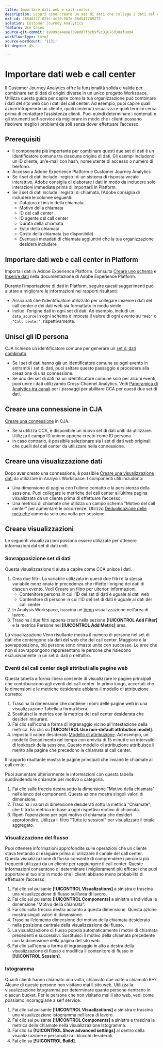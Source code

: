 ```yaml
---
title: Importare dati web e call center
description: Scopri come creare un set di dati che collega i dati del call center e del sito web.
exl-id: 48546227-029c-4cf9-9b7e-66d547769270
solution: Customer Journey Analytics
feature: Use Cases
source-git-commit: a9009c44a8e739add7fbcb9f9c31676d38af0094
workflow-type: tm+mt
source-wordcount: '1131'
ht-degree: 4%

---
```


# Importare dati web e call center

Il Customer Journey Analytics offre la funzionalità solida e valida per combinare set di dati di origini diverse in un unico progetto Workspace. Utilizza questa guida per capire come la tua organizzazione può combinare i dati del sito web con i dati del call center. Ad esempio, puoi capire quali azioni intraprende un cliente, quali contenuti visualizza e quali termini cerca prima di contattare l’assistenza clienti. Puoi quindi determinare i contenuti e gli strumenti self-service da migliorare in modo che i clienti possano risolvere meglio i problemi da soli senza dover effettuare l’accesso.

## Prerequisiti

* Il componente più importante per combinare questi due set di dati è un identificatore comune tra ciascuna origine di dati. Gli esempi includono un ID cliente, un&#39;e-mail con hash, nome utente di accesso o numero di telefono.
* Accesso a Adobe Experience Platform e Customer Journey Analytics
* Se il set di dati include i registri di un sistema di risposta vocale interattivo, Adobe consiglia di elaborare i dati in modo da includere solo interazioni immediate prima di importarli in Platform.
* Se il set di dati include i registri di chiamata, l’Adobe consiglia di includere le colonne seguenti:
   * Data/ora di inizio della chiamata
   * Motivo della chiamata
   * ID del call center
   * ID agente del call center
   * Durata della chiamata
   * Esito della chiamata
   * Costo della chiamata (se disponibile)
   * Eventuali metadati di chiamata aggiuntivi che la tua organizzazione desidera includere

## Importare dati web e call center in Platform

Importa i dati in Adobe Experience Platform. Consulta [Creare uno schema](https://experienceleague.adobe.com/docs/experience-platform/xdm/tutorials/create-schema-ui.html?lang=it) e [Inserire dati](https://experienceleague.adobe.com/docs/experience-platform/ingestion/home.html?lang=it) nella documentazione di Adobe Experience Platform.

Durante l’importazione di dati in Platform, seguire questi suggerimenti può aiutare a migliorare le informazioni nei rapporti risultanti:

* Assicurati che l&#39;identificatore utilizzato per collegare insieme i dati del call center e dei dati web sia formattato in modo simile.
* Includi l’origine dati in ogni set di dati. Ad esempio, includi un `data_source` in ogni schema e imposta il valore di ogni evento su `"Web"` o `"Call center"`, rispettivamente. <!--mapper-->

## Unisci gli ID persona

CJA richiede un identificatore comune per generare un [set di dati combinato](/help/connections/combined-dataset.md).

* Se i set di dati hanno già un identificatore comune su ogni evento in entrambi i set di dati, puoi saltare questo passaggio e procedere alla creazione di una connessione.
* Se uno dei set di dati ha un identificatore comune solo per alcuni eventi, puoi unire i dati utilizzando Cross-Channel Analytics. Vedi [Panoramica di Analytics tra canali](/help/cca/overview.md) per i passaggi per abilitare CCA per questi due set di dati.

## Creare una connessione in CJA

[Creare una connessione](/help/connections/create-connection.md) in CJA.

* Se si utilizza CCA, è disponibile un nuovo set di dati uniti da utilizzare. Utilizza il campo ID unione appena creato come ID persona.
* In caso contrario, è possibile selezionare sia i set di dati web originali che quelli del call center da utilizzare nella connessione.

## Creare una visualizzazione dati

Dopo aver creato una connessione, è possibile [Creare una visualizzazione dati](/help/data-views/create-dataview.md) da utilizzare in Analysis Workspace. I componenti utili includono:

* Una dimensione di pagina con l’ultimo contatto e la persistenza della sessione. Puoi collegare le metriche del call center all’ultima pagina visualizzata da un cliente prima di effettuare l’accesso.
* Una metrica di chiamate che utilizza un campo schema &quot;Motivo del call center&quot; per aumentare le occorrenze. Utilizzo [Deduplicazione delle metriche](/help/data-views/component-settings/metric-deduplication.md) aumenta solo una volta per sessione.

## Creare visualizzazioni

Le seguenti visualizzazioni possono essere utilizzate per ottenere informazioni dal set di dati uniti.

### Sovrapposizione set di dati

Questa visualizzazione ti aiuta a capire come CCA unisce i dati.

1. Crea due filtri. La variabile utilizzata in questi due filtri è la stessa variabile menzionata in precedenza che riflette l&#39;origine dei dati di ciascun evento. Vedi [Creare un filtro](/help/components/filters/create-filters.md) per ulteriori informazioni.
   * Contenitore persona in cui l’ID del set di dati è uguale ai dati web
   * Contenitore di persone in cui l’ID del set di dati è uguale ai dati del call center
2. In Analysis Workspace, trascina un [Venn](/help/analysis-workspace/visualizations/venn.md) visualizzazione nell’area di lavoro.
3. Trascina i due filtri appena creati nella sezione **[!UICONTROL Add Filter]** e la metrica Persone nel **[!UICONTROL Add Metric]** area.

La visualizzazione Venn risultante mostra il numero di persone nel set di dati che contengono sia dati del web che dei call center. Maggiore è la sovrapposizione, più persone sono rimaste unite con successo. Le aree che non si sovrappongono rappresentano le persone che risiedono esclusivamente in un set di dati o nell’altro.

### Eventi del call center degli attributi alle pagine web

Questa tabella a forma libera consente di visualizzare le pagine principali che contribuiscono agli eventi del call center. In primo luogo, accertati che le dimensioni e le metriche desiderate abbiano il modello di attribuzione corretto:

1. Trascina la dimensione che contiene i nomi delle pagine web in una visualizzazione Tabella a forma libera.
1. Sostituisci la metrica con la metrica del call center desiderata che desideri misurare.
1. Fai clic sull’icona a forma di ingranaggio vicino all’intestazione della metrica. Fai clic su **[!UICONTROL Use non-default attribution model]**.
1. Imposta il valore desiderato [Modello di attribuzione](/help/analysis-workspace/attribution/models.md). Ad esempio, un modello Decadimento nel tempo con emivita di 15 minuti e un intervallo di lookback della sessione. Questo modello di attribuzione attribuisce il merito alle pagine che precedono la chiamata al call center.

Il rapporto risultante mostra le pagine principali che inviano le chiamate al call center. <!-- use case behind what we use these pages for -->

<!-- Complement with donut visualization -->

Puoi aumentare ulteriormente le informazioni con questa tabella suddividendo le chiamate per motivo o categoria.

1. Fai clic sulla freccia destra sotto la dimensione &quot;Motivo della chiamata&quot; nell’elenco dei componenti. Questa azione mostra singoli valori di dimensione.
2. Trascina i valori di dimensione desiderati sotto la metrica &quot;Chiamate&quot;, che filtra la metrica in base a ogni rispettivo motivo di chiamata.
3. Ripeti l&#39;operazione per ogni motivo di chiamata che desideri approfondire. Utilizza il filtro &quot;Tutte le sessioni&quot; per visualizzare il totale aggregato.

<!-- screenshot -->

### Visualizzazione del flusso

Puoi ottenere informazioni approfondite sulle operazioni che un cliente stava tentando di eseguire prima di utilizzare il canale del call center. Questa visualizzazione di flusso consente di comprendere i percorsi più frequenti utilizzati da un cliente per raggiungere il call center. Queste informazioni consentono di determinare i miglioramenti più efficaci che puoi apportare al tuo sito in modo che i clienti abbiano meno probabilità di effettuare l’accesso.

1. Fai clic sul pulsante **[!UICONTROL Visualizations]** a sinistra e trascina una visualizzazione di flusso sull’area di lavoro.
2. Fai clic sul pulsante **[!UICONTROL Components]** a sinistra e individua la dimensione &quot;Motivo della chiamata&quot;.
3. Fai clic sulla freccia destra accanto a questa dimensione. Questa azione mostra singoli valori di dimensione.
4. Trascina l’elemento dimensione del motivo della chiamata desiderato nella posizione centrale della visualizzazione del flusso.
5. La visualizzazione di flusso popola automaticamente i motivi di chiamata precedenti e successivi. Sostituisci il motivo della chiamata precedente con la dimensione della pagina del sito web.
6. Fai clic sull’icona a forma di ingranaggio in alto a destra della visualizzazione di flusso e modifica il contenitore di flusso in **[!UICONTROL Session]**.

### Istogramma

Quanti clienti hanno chiamato una volta, chiamato due volte o chiamato 6+? Alcune di queste persone non visitano mai il sito web. Utilizza la visualizzazione Istogramma per determinare quante persone rientrano in ciascun bucket. Per le persone che non visitano mai il sito web, vedi come possiamo incoraggiarle a self service.

1. Fai clic sul pulsante **[!UICONTROL Visualizations]** a sinistra e trascina una visualizzazione istogramma nell’area di lavoro.
2. Fai clic sul pulsante **[!UICONTROL Components]** a sinistra e trascina la metrica delle chiamate nella visualizzazione Istogramma.
3. Fai clic su **[!UICONTROL Show advanced settings]** al centro della visualizzazione e personalizza i blocchi desiderati.
4. Fai clic su **[!UICONTROL Build]**.

<!--
### Web to call, call to web

### Fallout

Fallout sessions - session

All sessions > page views metric > calls metric

All sessions > calls metric > page views

Orrr we could also use dataset ID

step 1: all sessions
step 2: 


### Site sections that result in a call within 30 minutes

Slide 4

Create a bunch of filters - facets to their business. Filters were used because they didn't have all of these in the same dimension, so they could create everything in this report as a single dimension (really filters)

wanted to understand when someone interacts with a facet, whats the highest percentage of people that abandon that channel to call them. not from volume perspective, but percentage perspective.

use sequential filters, but you lose the ability to use attribution IQ

## What to do when you've found insight -->
